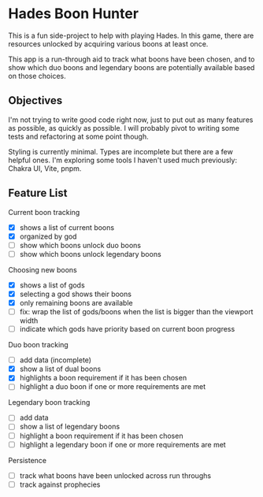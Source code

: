 # Hades Boon Hunter

This is a fun side-project to help with playing Hades. In this game, there are resources unlocked by acquiring various boons at least once.

This app is a run-through aid to track what boons have been chosen, and to show which duo boons and legendary boons are potentially available based on those choices.

## Objectives

I'm not trying to write good code right now, just to put out as many features as possible, as quickly as possible. I will probably pivot to writing some tests and refactoring at some point though.

Styling is currently minimal. Types are incomplete but there are a few helpful ones. I'm exploring some tools I haven't used much previously: Chakra UI, Vite, pnpm.

## Feature List

Current boon tracking
- [x] shows a list of current boons
- [x] organized by god
- [ ] show which boons unlock duo boons
- [ ] show which boons unlock legendary boons

Choosing new boons
- [x] shows a list of gods
- [x] selecting a god shows their boons
- [x] only remaining boons are available
- [ ] fix: wrap the list of gods/boons when the list is bigger than the viewport width
- [ ] indicate which gods have priority based on current boon progress

Duo boon tracking
- [ ] add data (incomplete)
- [x] show a list of dual boons
- [x] highlights a boon requirement if it has been chosen
- [ ] highlight a duo boon if one or more requirements are met

Legendary boon tracking
- [ ] add data
- [ ] show a list of legendary boons
- [ ] highlight a boon requirement if it has been chosen
- [ ] highlight a legendary boon if one or more requirements are met

Persistence
- [ ] track what boons have been unlocked across run throughs
- [ ] track against prophecies
